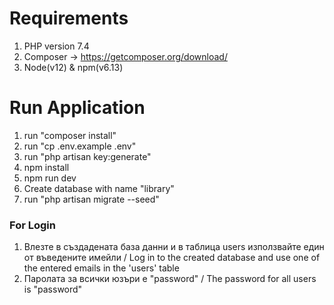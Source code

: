 # Requirements

1. PHP version 7.4
2. Composer -> https://getcomposer.org/download/
3. Node(v12) & npm(v6.13)

# Run Application

1. run "composer install"
2. run "cp .env.example .env"
3. run "php artisan key:generate"
4. npm install
5. npm run dev
6. Create database with name "library"
7. run "php artisan migrate --seed"

### For Login

1. Влезте в създадената база данни и в таблица users използвайте един от въведените имейли / 
Log in to the created database and use one of the entered emails in the 'users' table
2. Паролата за всички юзъри е "password" / The password for all users is "password"
